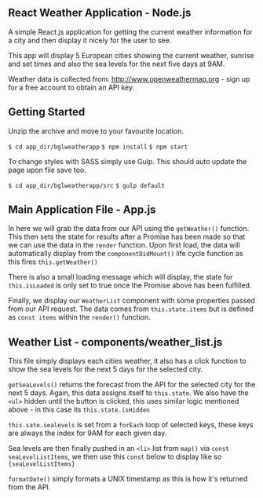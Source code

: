 ## React Weather Application - Node.js

A simple React.js application for getting the current weather information for a city and then display it nicely for the user to see.

This app will display 5 European cities showing the current weather, sunrise and set times and also the sea levels for the next five days at 9AM.

Weather data is collected from: http://www.openweathermap.org - sign up for a free account to obtain an API key.

## Getting Started
Unzip the archive and move to your favourite location.

`$ cd app_dir/bglweatherapp`
`$ npm install`
`$ npm start`

To change styles with SASS simply use Gulp. This should auto update the page upon file save too.

`$ cd app_dir/bglweatherapp/src`
`$ gulp default`

## Main Application File - App.js

In here we will grab the data from our API using the `getWeather()` function. This then sets the state for results after a Promise has been made so that we can use the data in the `render` function. Upon first load, the data will automatically display from the `componentDidMount()` life cycle function as this fires `this.getWeather()`

There is also a small loading message which will display, the state for `this.isLoaded` is only set to true once the Promise above has been fulfilled.

Finally, we display our `WeatherList` component with some properties passed from our API request. The data comes from `this.state.items` but is defined as `const items` within the `render()` function.

## Weather List - components/weather_list.js

This file simply displays each cities weather, it also has a click function to show the sea levels for the next 5 days for the selected city.

`getSeaLevels()` returns the forecast from the API for the selected city for the next 5 days. Again, this data assigns itself to `this.state`. We also have the `<ul>` hidden until the button is clicked, this uses similar logic mentioned above - in this case its `this.state.isHidden`

`this.sate.sealevels` is set from a `forEach` loop of selected keys, these keys are always the index for 9AM for each given day.

Sea levels are then finally pushed in an `<li>` list from `map()` via `const seaLevelListItems`, we then use this `const` below to display like so `{seaLevelListItems}`

`formatDate()` simply formats a UNIX timestamp as this is how it's returned from the API.